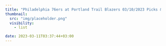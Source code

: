 ```yaml
---
title: "Philadelphia 76ers at Portland Trail Blazers 03/10/2023 Picks & Preview"
thumbnail:
  src: "img/placeholder.png"
  visibility:
    - list

date: 2023-03-11T03:37:44+03:00
---
```


